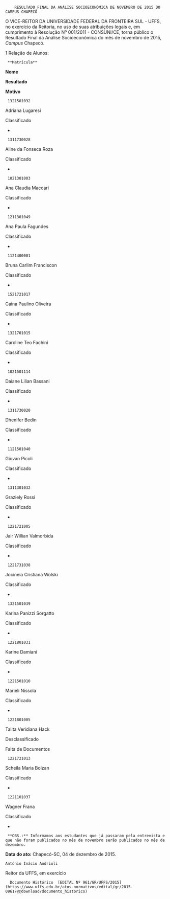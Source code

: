         RESULTADO FINAL DA ANÁLISE SOCIOECONÔMICA DE NOVEMBRO DE 2015 DO CAMPUS CHAPECÓ  

O VICE-REITOR DA UNIVERSIDADE FEDERAL DA FRONTEIRA SUL - UFFS, no exercício da Reitoria, no uso de suas atribuições legais e, em cumprimento à Resolução Nº 001/2011 - CONSUNI/CE, torna público o Resultado Final da Análise Socioeconômica do mês de novembro de 2015, *Campus* Chapecó.

 1 Relação de Alunos:

     **Matrícula**

   **Nome**

   **Resultado**

   **Motivo**

     1321501032

   Adriana Lugaresi

   Classificado

   -

     1311730028

   Aline da Fonseca Roza

   Classificado

   -

     1021301003

   Ana Claudia Maccari

   Classificado

   -

     1211301049

   Ana Paula Fagundes

   Classificado

   -

     1121400001

   Bruna Carlim Franciscon

   Classificado

   -

     1521721017

   Caina Paulino Oliveira

   Classificado

   -

     1321701015

   Caroline Teo Fachini

   Classificado

   -

     1021501114

   Daiane Lilian Bassani

   Classificado

   -

     1311730020

   Dhenifer Bedin

   Classificado

   -

     1121501040

   Giovan Picoli

   Classificado

   -

     1311301032

   Graziely Rossi

   Classificado

   -

     1221721005

   Jair Willian Valmorbida

   Classificado

   -

     1221731038

   Jocineia Cristiana Wolski

   Classificado

   -

     1321501039

   Karina Panizzi Sorgatto

   Classificado

   -

     1221801031

   Karine Damiani

   Classificado

   -

     1221501010

   Marieli Nissola

   Classificado

   -

     1221801005

   Talita Veridiana Hack

   Desclassificado

   Falta de Documentos

     1221721013

   Scheila Maria Bolzan

   Classificado

   -

     1221101037

   Wagner Frana

   Classificado

   -

     **OBS.:** Informamos aos estudantes que já passaram pela entrevista e que não foram publicados no mês de novembro serão publicados no mês de dezembro.

  

   **Data do ato:** Chapecó-SC, 04 de dezembro de 2015.   
 

    Antônio Inácio Andrioli   
 Reitor da UFFS, em exercício 

      Documento Histórico  [EDITAL Nº 961/GR/UFFS/2015](https://www.uffs.edu.br/atos-normativos/edital/gr/2015-0961/@@download/documento_historico)     
      